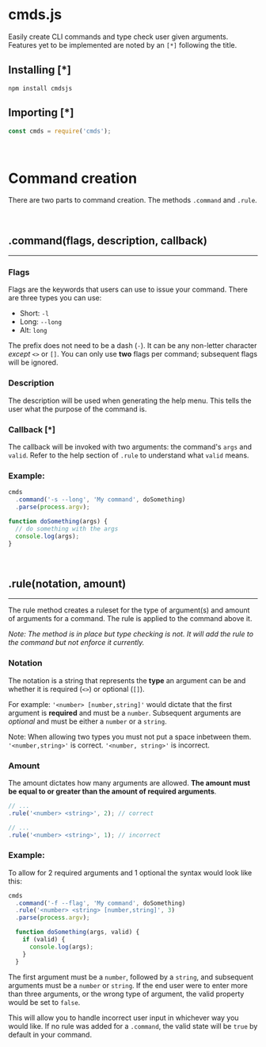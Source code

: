 # **cmds.js**
Easily create CLI commands and type check user given arguments. Features yet to be implemented are noted by an `[*]` following the title.

## **Installing** [*]

```
npm install cmdsjs
```

## **Importing** [*]

```javascript
const cmds = require('cmds');
```

&nbsp;
# **Command creation**
There are two parts to command creation. The methods `.command` and `.rule`.

&nbsp;
## **.command(flags, description, callback)**
---

### **Flags**
Flags are the keywords that users can use to issue your command. There are three types you can use:
- Short: `-l`
- Long: `--long`
- Alt: `long`

The prefix does not need to be a dash (`-`). It can be any non-letter character *except* `<>` or `[]`. You can only use **two** flags per command; subsequent flags will be ignored.

### **Description**
The description will be used when generating the help menu. This tells the user what the purpose of the command is.

### **Callback** [*]
The callback will be invoked with two arguments: the command's `args` and `valid`. Refer to the help section of `.rule` to understand what `valid` means.

### **Example:**
```javascript
cmds
  .command('-s --long', 'My command', doSomething)
  .parse(process.argv);

function doSomething(args) {
  // do something with the args
  console.log(args);
}
```

&nbsp;
## **.rule(notation, amount)**
---
The rule method creates a ruleset for the type of argument(s) and amount of arguments for a command. The rule is applied to the command above it.

*Note: The method is in place but type checking is not. It will add the rule to the command but not enforce it currently.*

### **Notation**
The notation is a string that represents the **type** an argument can be and whether it is required (`<>`) or optional (`[]`).

For example: `'<number> [number,string]'` would dictate that the first argument is **required** and must be a `number`. Subsequent arguments are *optional* and must be either a `number` or a `string`.

Note: When allowing two types you must not put a space inbetween them. `'<number,string>'` is correct. `'<number, string>'` is incorrect.

### **Amount**
The amount dictates how many arguments are allowed. **The amount must be equal to or greater than the amount of required arguments**.

```javascript
// ...
.rule('<number> <string>', 2); // correct

// ...
.rule('<number> <string>', 1); // incorrect
```
### **Example:**

To allow for 2 required arguments and 1 optional the syntax would look like this:
```javascript
cmds
  .command('-f --flag', 'My command', doSomething)
  .rule('<number> <string> [number,string]', 3)
  .parse(process.argv);

  function doSomething(args, valid) {
    if (valid) {
      console.log(args);
    }
  }
```
The first argument must be a `number`, followed by a `string`, and subsequent arguments must be a `number` or `string`. If the end user were to enter more than three arguments, or the wrong type of argument, the valid property would be set to `false`.

This will allow you to handle incorrect user input in whichever way you would like. If no rule was added for a `.command`, the valid state will be `true` by default in your command.